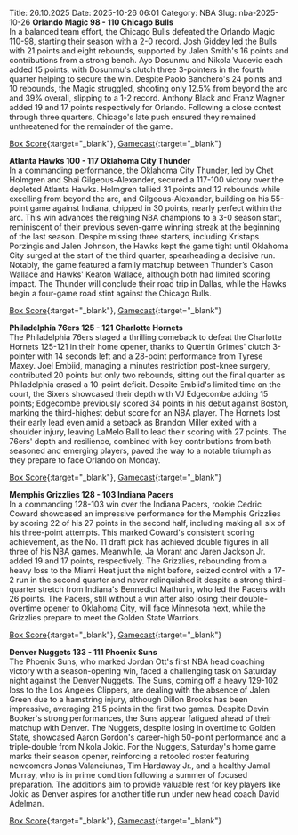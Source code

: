 Title: 26.10.2025
Date: 2025-10-26 06:01
Category: NBA 
Slug: nba-2025-10-26 
**Orlando Magic 98 - 110 Chicago Bulls**  
In a balanced team effort, the Chicago Bulls defeated the Orlando Magic 110-98, starting their season with a 2-0 record. Josh Giddey led the Bulls with 21 points and eight rebounds, supported by Jalen Smith's 16 points and contributions from a strong bench. Ayo Dosunmu and Nikola Vucevic each added 15 points, with Dosunmu's clutch three 3-pointers in the fourth quarter helping to secure the win. Despite Paolo Banchero's 24 points and 10 rebounds, the Magic struggled, shooting only 12.5% from beyond the arc and 39% overall, slipping to a 1-2 record. Anthony Black and Franz Wagner added 19 and 17 points respectively for Orlando. Following a close contest through three quarters, Chicago's late push ensured they remained unthreatened for the remainder of the game. 

[Box Score](/game/chi-vs-orl-0022500100/box-score){:target="_blank"}, [Gamecast](/game/chi-vs-orl-0022500100){:target="_blank"}<br>

**Atlanta Hawks 100 - 117 Oklahoma City Thunder**  
In a commanding performance, the Oklahoma City Thunder, led by Chet Holmgren and Shai Gilgeous-Alexander, secured a 117-100 victory over the depleted Atlanta Hawks. Holmgren tallied 31 points and 12 rebounds while excelling from beyond the arc, and Gilgeous-Alexander, building on his 55-point game against Indiana, chipped in 30 points, nearly perfect within the arc. This win advances the reigning NBA champions to a 3-0 season start, reminiscent of their previous seven-game winning streak at the beginning of the last season. Despite missing three starters, including Kristaps Porzingis and Jalen Johnson, the Hawks kept the game tight until Oklahoma City surged at the start of the third quarter, spearheading a decisive run. Notably, the game featured a family matchup between Thunder’s Cason Wallace and Hawks' Keaton Wallace, although both had limited scoring impact. The Thunder will conclude their road trip in Dallas, while the Hawks begin a four-game road stint against the Chicago Bulls. 

[Box Score](/game/okc-vs-atl-0022500101/box-score){:target="_blank"}, [Gamecast](/game/okc-vs-atl-0022500101){:target="_blank"}<br>

**Philadelphia 76ers 125 - 121 Charlotte Hornets**  
The Philadelphia 76ers staged a thrilling comeback to defeat the Charlotte Hornets 125-121 in their home opener, thanks to Quentin Grimes' clutch 3-pointer with 14 seconds left and a 28-point performance from Tyrese Maxey. Joel Embiid, managing a minutes restriction post-knee surgery, contributed 20 points but only two rebounds, sitting out the final quarter as Philadelphia erased a 10-point deficit. Despite Embiid's limited time on the court, the Sixers showcased their depth with VJ Edgecombe adding 15 points; Edgecombe previously scored 34 points in his debut against Boston, marking the third-highest debut score for an NBA player. The Hornets lost their early lead even amid a setback as Brandon Miller exited with a shoulder injury, leaving LaMelo Ball to lead their scoring with 27 points. The 76ers' depth and resilience, combined with key contributions from both seasoned and emerging players, paved the way to a notable triumph as they prepare to face Orlando on Monday. 

[Box Score](/game/cha-vs-phi-0022500102/box-score){:target="_blank"}, [Gamecast](/game/cha-vs-phi-0022500102){:target="_blank"}<br>

**Memphis Grizzlies 128 - 103 Indiana Pacers**  
In a commanding 128-103 win over the Indiana Pacers, rookie Cedric Coward showcased an impressive performance for the Memphis Grizzlies by scoring 22 of his 27 points in the second half, including making all six of his three-point attempts. This marked Coward's consistent scoring achievement, as the No. 11 draft pick has achieved double figures in all three of his NBA games. Meanwhile, Ja Morant and Jaren Jackson Jr. added 19 and 17 points, respectively. The Grizzlies, rebounding from a heavy loss to the Miami Heat just the night before, seized control with a 17-2 run in the second quarter and never relinquished it despite a strong third-quarter stretch from Indiana's Bennedict Mathurin, who led the Pacers with 26 points. The Pacers, still without a win after also losing their double-overtime opener to Oklahoma City, will face Minnesota next, while the Grizzlies prepare to meet the Golden State Warriors. 

[Box Score](/game/ind-vs-mem-0022500103/box-score){:target="_blank"}, [Gamecast](/game/ind-vs-mem-0022500103){:target="_blank"}<br>

**Denver Nuggets 133 - 111 Phoenix Suns**  
The Phoenix Suns, who marked Jordan Ott's first NBA head coaching victory with a season-opening win, faced a challenging task on Saturday night against the Denver Nuggets. The Suns, coming off a heavy 129-102 loss to the Los Angeles Clippers, are dealing with the absence of Jalen Green due to a hamstring injury, although Dillon Brooks has been impressive, averaging 21.5 points in the first two games. Despite Devin Booker's strong performances, the Suns appear fatigued ahead of their matchup with Denver. The Nuggets, despite losing in overtime to Golden State, showcased Aaron Gordon's career-high 50-point performance and a triple-double from Nikola Jokic. For the Nuggets, Saturday's home game marks their season opener, reinforcing a retooled roster featuring newcomers Jonas Valanciunas, Tim Hardaway Jr., and a healthy Jamal Murray, who is in prime condition following a summer of focused preparation. The additions aim to provide valuable rest for key players like Jokic as Denver aspires for another title run under new head coach David Adelman. 

[Box Score](/game/phx-vs-den-0022500104/box-score){:target="_blank"}, [Gamecast](/game/phx-vs-den-0022500104){:target="_blank"}<br>


